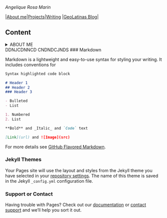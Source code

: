 _Angelique Rosa Marin_

|[About me](https://github.com/)|[Projects](https://github.com/)|[Writing](https://github.com/)
|[GeoLatinas Blog](https://geolatinas.weebly.com/blog)|

## Content
<details>
<summary>ABOUT ME</summary>
<br>
Science.
</details>
DDNJCDNNCD
CNDNDCJNDS
### Markdown

Markdown is a lightweight and easy-to-use syntax for styling your writing. It includes conventions for

```markdown
Syntax highlighted code block

# Header 1
## Header 2
### Header 3

- Bulleted
- List

1. Numbered
2. List

**Bold** and _Italic_ and `Code` text

[Link](url) and ![Image](src)
```

For more details see [GitHub Flavored Markdown](https://guides.github.com/features/mastering-markdown/).

### Jekyll Themes

Your Pages site will use the layout and styles from the Jekyll theme you have selected in your [repository settings](https://github.com/angelique-rosa/angelique-rosa.github.io/settings). The name of this theme is saved in the Jekyll `_config.yml` configuration file.

### Support or Contact

Having trouble with Pages? Check out our [documentation](https://docs.github.com/categories/github-pages-basics/) or [contact support](https://github.com/contact) and we’ll help you sort it out.
